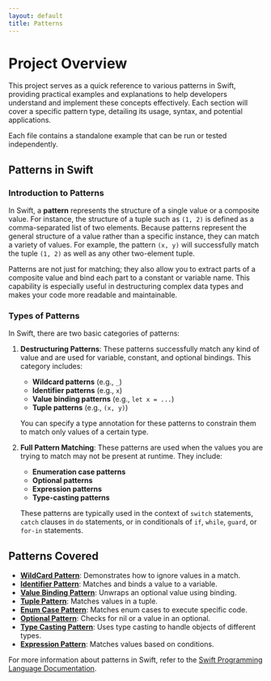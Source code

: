 ```yaml
---
layout: default
title: Patterns
---
```


# Project Overview

This project serves as a quick reference to various patterns in Swift, providing practical examples and explanations to help developers understand and implement these concepts effectively. Each section will cover a specific pattern type, detailing its usage, syntax, and potential applications.

Each file contains a standalone example that can be run or tested independently.

## Patterns in Swift

### Introduction to Patterns

In Swift, a **pattern** represents the structure of a single value or a composite value. For instance, the structure of a tuple such as `(1, 2)` is defined as a comma-separated list of two elements. Because patterns represent the general structure of a value rather than a specific instance, they can match a variety of values. For example, the pattern `(x, y)` will successfully match the tuple `(1, 2)` as well as any other two-element tuple.

Patterns are not just for matching; they also allow you to extract parts of a composite value and bind each part to a constant or variable name. This capability is especially useful in destructuring complex data types and makes your code more readable and maintainable.

### Types of Patterns

In Swift, there are two basic categories of patterns:

1. **Destructuring Patterns**: These patterns successfully match any kind of value and are used for variable, constant, and optional bindings. This category includes:
   - **Wildcard patterns** (e.g., `_`)
   - **Identifier patterns** (e.g., `x`)
   - **Value binding patterns** (e.g., `let x = ...`)
   - **Tuple patterns** (e.g., `(x, y)`)

   You can specify a type annotation for these patterns to constrain them to match only values of a certain type.

2. **Full Pattern Matching**: These patterns are used when the values you are trying to match may not be present at runtime. They include:
   - **Enumeration case patterns**
   - **Optional patterns**
   - **Expression patterns**
   - **Type-casting patterns**

   These patterns are typically used in the context of `switch` statements, `catch` clauses in `do` statements, or in conditionals of `if`, `while`, `guard`, or `for-in` statements.

## Patterns Covered

- **[WildCard Pattern](./WildCardPattern/README.md)**: Demonstrates how to ignore values in a match.
- **[Identifier Pattern](./IdentifierPattern/README.md)**: Matches and binds a value to a variable.
- **[Value Binding Pattern](./ValueBindingPattern/README.md)**: Unwraps an optional value using binding.
- **[Tuple Pattern](./TuplePattern/README.md)**: Matches values in a tuple.
- **[Enum Case Pattern](./EnumCasePattern/README.md)**: Matches enum cases to execute specific code.
- **[Optional Pattern](./OptionalPattern/README.md)**: Checks for nil or a value in an optional.
- **[Type Casting Pattern](./TypeCastingPattern/README.md)**: Uses type casting to handle objects of different types.
- **[Expression Pattern](./ExpressionPattern/README.md)**: Matches values based on conditions.

For more information about patterns in Swift, refer to the [Swift Programming Language Documentation](https://docs.swift.org/swift-book/documentation/the-swift-programming-language/patterns/#Wildcard-Pattern).
